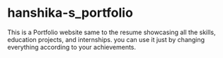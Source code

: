 # hanshika-s_portfolio
This is a Portfolio website same to the resume showcasing all the skills, education projects, and internships.
you can use it just by changing everything according to your achievements.
